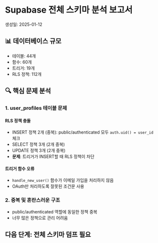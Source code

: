 # Supabase 전체 스키마 분석 보고서
생성일: 2025-01-12

## 📊 데이터베이스 규모
- 테이블: 44개
- 함수: 60개
- 트리거: 19개
- RLS 정책: 112개

## 🔍 핵심 문제 분석

### 1. user_profiles 테이블 문제
#### RLS 정책 충돌
- INSERT 정책 2개 (중복): public/authenticated 모두 `auth.uid() = user_id` 체크
- SELECT 정책 3개 (2개 중복)
- UPDATE 정책 3개 (2개 중복)
- **문제**: 트리거가 INSERT할 때 RLS 정책이 차단

#### 트리거 함수 오류
- `handle_new_user()` 함수가 이메일 가입을 처리하지 않음
- OAuth만 처리하도록 잘못된 조건문 사용

### 2. 중복 및 혼란스러운 구조
- public/authenticated 역할에 동일한 정책 중복
- 너무 많은 정책으로 관리 어려움

## 다음 단계: 전체 스키마 덤프 필요